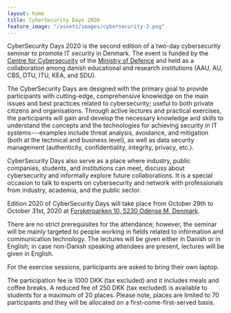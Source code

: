 ```yaml
---
layout: home
title: CyberSecurity Days 2020
feature_image: "/assets/images/cybersecurity-2.png"
---
```


CyberSecurity Days 2020 is the second edition of a two-day cybersecurity seminar to promote IT security in Denmark. The event is
funded by the [Centre for Cybersecurity](https://fe-ddis.dk/cfcs/Pages/cfcs.aspx) of the [Ministry of Defence](https://fmn.dk/eng/Pages/frontpage.aspx) and held as a collaboration among danish educational and research  institutions (AAU, AU, CBS, DTU, ITU, KEA, and SDU).

The CyberSecurity Days are designed with the primary goal to provide participants with cutting-edge, comprehensive knowledge on the main issues and best practices related to cybersecurity; useful to both private citizens and organisations. Through active lectures and practical exercises, the participants will gain and develop the necessary knowledge and skills to understand the concepts and the technologies for achieving security in IT systems---examples include threat analysis, avoidance, and mitigation (both at the technical and business level), as well as data security management (authenticity, confidentiality, integrity, privacy, etc.).

CyberSecurity Days also serve as a place where industry, public companies, students, and institutions can meet, discuss about cybersecurity and informally explore future collaborations. It is a special occasion to talk to experts on cybersecurity and network with professionals from industry, academia, and the public sector.

Edition 2020 of CyberSecurity Days will take place from October 29th to October 31st, 2020 at [Forskerparken 10, 5230 Odense M, Denmark](https://www.openstreetmap.org/?mlat=55.36932&mlon=10.41310#map=19/55.36932/10.41310). 

There are no strict prerequisites for the attendance; however, the seminar will be mainly targeted to people working in fields related to information and communication technology. The lectures will be given either in Danish or in English; in case non-Danish speaking attendees are present, lectures will be given in English.

For the exercise sessions, participants are asked to bring their own laptop.

The participation fee is 1000 DKK (tax excluded) and it includes meals and coffee breaks.  A reduced fee of 250 DKK (tax excluded) is available to students for a maximum of 20 places.
Please note, places are limited to 70 participants and they will be allocated on a first-come-first-served basis.
